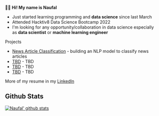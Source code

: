 

👋👋 **Hi! My name is Naufal** 
- Just started learning programming and **data science** since last March
- Attended Hacktiv8 Data Science Bootcamp 2022
- I'm looking for any opportunity/collaboration in data science especially as **data scientist** or **machine learning engineer**


Projects 
- [News Article Classification](https://github.com/Nau-git) - building an NLP model to classify news articles
- [TBD](https://github.com/Nau-git) - TBD
- [TBD](https://github.com/Nau-git) - TBD
- [TBD](https://github.com/Nau-git) - TBD


More of my resume in my [LinkedIn](bit.ly/naufal-linkedin)


## Github Stats 
[![Naufal' github stats](https://github-readme-stats.vercel.app/api?username=Nau-git&show_icons=true&theme=tokyonight)](https://github.com/anuraghazra/github-readme-stats)

